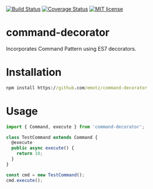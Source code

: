 [![Build Status](https://travis-ci.org/emotz/command-decorator.svg?branch=master)](https://travis-ci.org/emotz/command-decorator.svg?branch=master)
[![Coverage Status](https://coveralls.io/repos/github/emotz/command-decorator/badge.svg?branch=master)](https://coveralls.io/github/emotz/command-decorator?branch=master)
[![MIT license](http://img.shields.io/badge/license-MIT-brightgreen.svg)](http://opensource.org/licenses/MIT)

# command-decorator

Incorporates Command Pattern using ES7 decorators.

# Installation

```bat
npm install https://github.com/emotz/command-decorator
```

# Usage

```ts
import { Command, execute } from 'command-decorator';

class TestCommand extends Command {
  @execute
  public async execute() {
    return 10;
  }
}

const cmd = new TestCommand();
cmd.execute();
```
